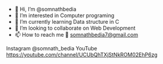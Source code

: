 - 👋 Hi, I’m @somnathbedia
- 👀 I’m interested in Computer programing
- 🌱 I’m currently learning Data structure in C
- 💞️ I’m looking to collaborate on Web Development
- 📫 How to reach me 💌 somnathbedia7@gmail.com

Instagram @somnath_bedia
YouTube https://youtube.com/channel/UCUbQhTXjStNkROM02EhP6zg
